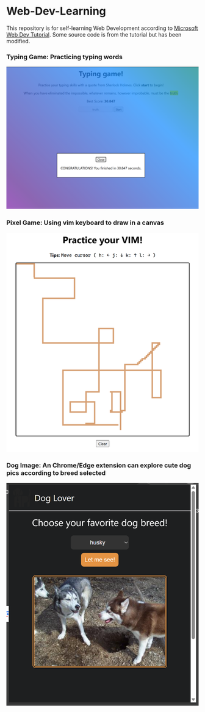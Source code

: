 # Web-Dev-Learning

This repository is for self-learning Web Development according to [Microsoft Web Dev Tutorial](https://microsoft.github.io/Web-Dev-For-Beginners/#/). Some source code is from the tutorial but has been modified.

### Typing Game: Practicing typing words

![image](./my-typing-game/image.png)

### Pixel Game: Using vim keyboard to draw in a canvas

![image](./Pixel-Game/image.png)

### Dog Image: An Chrome/Edge extension can explore cute dog pics according to breed selected

![image](./Dog-image/image.png)
